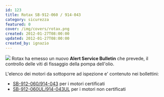 ```yaml
---
id: 123
title: Rotax SB-912-060 / 914-043
category: sicurezza
featured: 0
cover: /img/covers/rotax.png
created: 2012-01-27T08:00:00
updated: 2012-01-27T08:00:00
created_by: ignazio
---
```


<img src="/img/covers/rotax.png" class="float-start mr-3 mb-3 w-[200px]"/>
Rotax ha emesso un nuovo <strong>Alert Service Bulletin</strong> che prevede, il controllo delle viti di fissaggio della pompa dell'olio.

L'elenco dei motori da sottoporre ad ispezione e' contenuto nei bollettini:

- <a href="http://legacy.rotax-owner.com/si_tb_info/alertbulletins/asb-912-060.pdf" target="_blank">SB-912-060/914-043</a> per i motori certificati
- <a href="http://legacy.rotax-owner.com/si_tb_info/alertbulletins/asb-912-060-ul.pdf" target="_blank">SB-912-060UL/914-043UL</a> per i motori non certificati
